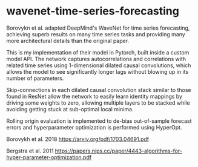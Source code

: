 # wavenet-time-series-forecasting
Borovykn et al. adapted DeepMind's WaveNet for time series forecasting, achieving superb results on many time series tasks and providing many more architectural details than the original paper. 

This is my implementation of their model in Pytorch, built inside a custom model API. The network captures autocorrelations and correlations with related time series using 1-dimensional dilated causal convolutions, which allows the model to see significantly longer lags without blowing up in its number of parameters. 

Skip-connections in each dilated causal convolution stack similar to those found in ResNet allow the network to easily learn identity mappings by driving some weights to zero, allowing multiple layers to be stacked while avoiding getting stuck at sub-optimal local minima.

Rolling origin evaluation is implemented to de-bias out-of-sample forecast errors and hyperparameter optimization is performed using HyperOpt.

Borovykh et al. 2018
https://arxiv.org/pdf/1703.04691.pdf

Bergstra et al. 2011
https://papers.nips.cc/paper/4443-algorithms-for-hyper-parameter-optimization.pdf
